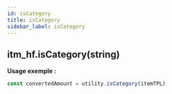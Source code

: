 ```yaml
---
id: isCategory
title: isCategory
sidebar_label: isCategory
---
```


## itm_hf.isCategory(string)


**Usage exemple :**
```js
const convertedAmount = utility.isCategory(itemTPL)
```